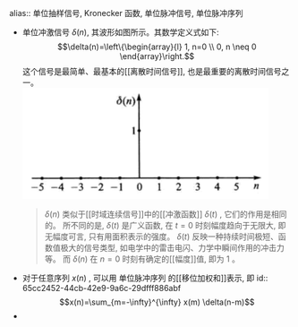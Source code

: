 alias:: 单位抽样信号, Kronecker 函数, 单位脉冲信号, 单位脉冲序列

- 单位冲激信号  $\delta(n)$, 其波形如图所示。其数学定义式如下:
  $$\delta(n)=\left\{\begin{array}{l}
  1, n=0 \\
  0, n \neq 0
  \end{array}\right.$$
  这个信号是最简单、最基本的[[离散时间信号]], 也是最重要的离散时间信号之一。  
  ![image.png](../assets/image_1707876565063_0.png)
  > $\delta(n)$  类似于[[时域连续信号]]中的[[冲激函数]]  $\delta(t)$ , 它们的作用是相同的。
  所不同的是,  $\delta(t)$  是广义函数, 在  $t=0$ 时刻幅度趋向于无限大, 即无幅度可言, 只有用面积表示的强度。  $\delta(t)$  反映一种持续时间极短、函数值极大的信号类型, 如电学中的雷击电闪、力学中瞬间作用的冲击力等。
  而  $\delta(n)$  在  $n=0$  时刻有确定的[[幅度]]值, 即为 $1$ 。
- 对于任意序列  $x(n)$ , 可以用 单位脉冲序列 的[[移位加权和]]表示, 即
  id:: 65cc2452-44cb-42e9-9a6c-29dfff886abf
  $$x(n)=\sum_{m=-\infty}^{\infty} x(m) \delta(n-m)$$
-